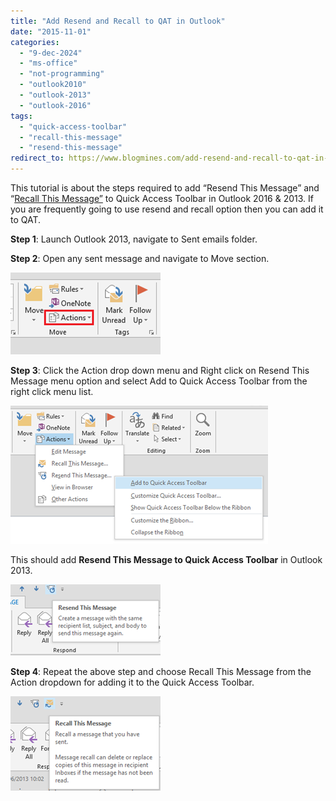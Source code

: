 ```yaml
---
title: "Add Resend and Recall to QAT in Outlook"
date: "2015-11-01"
categories: 
  - "9-dec-2024"
  - "ms-office"
  - "not-programming"
  - "outlook2010"
  - "outlook-2013"
  - "outlook-2016"
tags: 
  - "quick-access-toolbar"
  - "recall-this-message"
  - "resend-this-message"
redirect_to: https://www.blogmines.com/add-resend-and-recall-to-qat-in-outlook-2013/
---
```


This tutorial is about the steps required to add “Resend This Message” and “[Recall This Message”](http://blogmines.com/blog/2010/06/10/how-to-recall-a-email-message-in-outlook-2010/) to Quick Access Toolbar in Outlook 2016 & 2013. If you are frequently going to use resend and recall option then you can add it to QAT.

**Step 1**: Launch Outlook 2013, navigate to Sent emails folder.

**Step 2**: Open any sent message and navigate to Move section.

[![Actions Outlook 2013 Sent Message](/assets/images/1_image_thumb76.png "Actions Outlook 2013 Sent Message")](http://blogmines.com/blog/wp-content/uploads/2013/06/image74.png)

**Step 3**: Click the Action drop down menu and Right click on Resend This Message menu option and select Add to Quick Access Toolbar from the right click menu list.

[![image](/assets/images/1_image_thumb77.png "image")](http://blogmines.com/blog/wp-content/uploads/2013/06/image75.png)

This should add **Resend This Message to Quick Access Toolbar** in Outlook 2013.

[![image](/assets/images/image_thumb78.png "image")](http://blogmines.com/blog/wp-content/uploads/2013/06/image76.png)

**Step 4**: Repeat the above step and choose Recall This Message from the Action dropdown for adding it to the Quick Access Toolbar.

[![image](/assets/images/image_thumb79.png "image")](http://blogmines.com/blog/wp-content/uploads/2013/06/image77.png)
